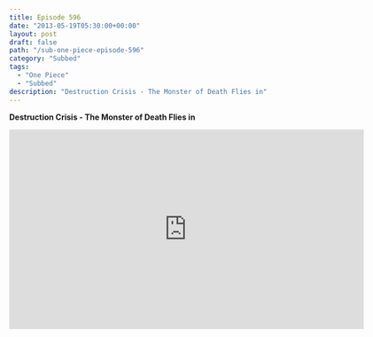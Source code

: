 ```yaml
---
title: Episode 596
date: "2013-05-19T05:30:00+00:00"
layout: post
draft: false
path: "/sub-one-piece-episode-596"
category: "Subbed"
tags:
  - "One Piece"
  - "Subbed"
description: "Destruction Crisis - The Monster of Death Flies in"
---
```


**Destruction Crisis - The Monster of Death Flies in**

<iframe width="640" height="360" src="https://www.rapidvideo.com/e/G6FRPFO4GH" frameborder="0" marginwidth=0 marginheight=0 scrolling=no allowfullscreen></iframe>

